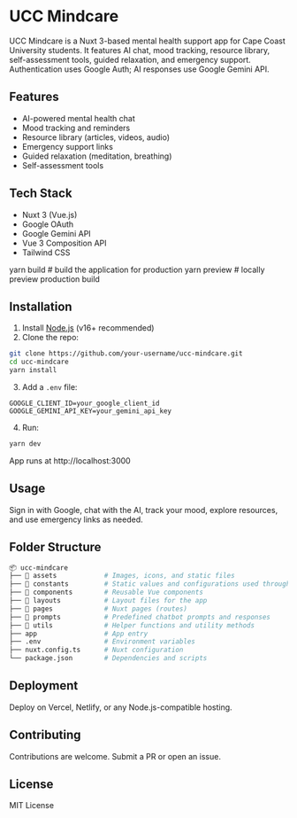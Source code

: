 
# UCC Mindcare

UCC Mindcare is a Nuxt 3-based mental health support app for Cape Coast University students. It features AI chat, mood tracking, resource library, self-assessment tools, guided relaxation, and emergency support. Authentication uses Google Auth; AI responses use Google Gemini API.


## Features

- AI-powered mental health chat
- Mood tracking and reminders
- Resource library (articles, videos, audio)
- Emergency support links
- Guided relaxation (meditation, breathing)
- Self-assessment tools


## Tech Stack

- Nuxt 3 (Vue.js)
- Google OAuth
- Google Gemini API
- Vue 3 Composition API
- Tailwind CSS

yarn build # build the application for production
yarn preview # locally preview production build

## Installation

1. Install [Node.js](https://nodejs.org/) (v16+ recommended)
2. Clone the repo:
  ```sh
  git clone https://github.com/your-username/ucc-mindcare.git
  cd ucc-mindcare
  yarn install
  ```
3. Add a `.env` file:
  ```env
  GOOGLE_CLIENT_ID=your_google_client_id
  GOOGLE_GEMINI_API_KEY=your_gemini_api_key
  ```
4. Run:
  ```sh
  yarn dev
  ```
  App runs at http://localhost:3000


## Usage

Sign in with Google, chat with the AI, track your mood, explore resources, and use emergency links as needed.


## Folder Structure

```sh
📦 ucc-mindcare
├── 📂 assets            # Images, icons, and static files
├── 📂 constants         # Static values and configurations used throughout the app
├── 📂 components        # Reusable Vue components
├── 📂 layouts           # Layout files for the app
├── 📂 pages             # Nuxt pages (routes)
├── 📂 prompts           # Predefined chatbot prompts and responses
├── 📂 utils             # Helper functions and utility methods
├── app                 # App entry
├── .env                # Environment variables
├── nuxt.config.ts      # Nuxt configuration
└── package.json        # Dependencies and scripts
```


## Deployment

Deploy on Vercel, Netlify, or any Node.js-compatible hosting.

## Contributing

Contributions are welcome. Submit a PR or open an issue.

## License

MIT License
